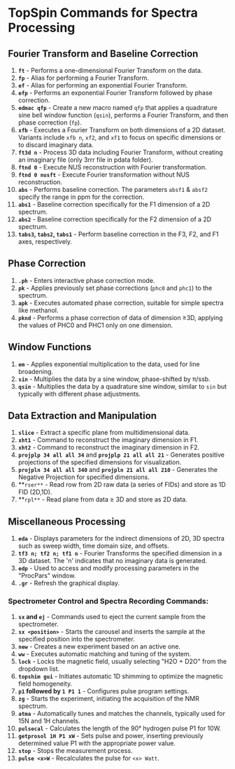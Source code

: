 # TopSpin Commands for Spectra Processing

## Fourier Transform and Baseline Correction
1. **`ft`** - Performs a one-dimensional Fourier Transform on the data.
2. **`fp`** - Alias for performing a Fourier Transform.
3. **`ef`** - Alias for performing an exponential Fourier Transform.
4. **`efp`** - Performs an exponential Fourier Transform followed by phase correction.
5. **`edmac qfp`** - Create a new macro named `qfp` that applies a quadrature sine bell window function (`qsin`), 
performs a Fourier Transform, and then phase correction (`fp`).
6. **`xfb`** - Executes a Fourier Transform on both dimensions of a 2D dataset. Variants include `xfb n`, `xf2`, and `xf1` to focus on specific dimensions or to discard imaginary data.
7. **`ft3d n`** - Process 3D data including Fourier Transform, without creating an imaginary file (only 3rrr file in pdata folder).
8. **`ftnd 0`** - Execute NUS reconstruction with Fourier transformation.
9. **`ftnd 0 nusft`** - Execute Fourier transformation without NUS reconstruction.
10. **`abs`** - Performs baseline correction. The parameters `absf1` & `absf2` specify the range in ppm for the correction.
11. **`abs1`** - Baseline correction specifically for the F1 dimension of a 2D spectrum.
12. **`abs2`** - Baseline correction specifically for the F2 dimension of a 2D spectrum.
13. **`tabs3`, `tabs2`, `tabs1`** - Perform baseline correction in the F3, F2, and F1 axes, respectively.

## Phase Correction
1. **`.ph`** - Enters interactive phase correction mode.
2. **`pk`** - Applies previously set phase corrections (`phc0` and `phc1`) to the spectrum.
3. **`apk`** - Executes automated phase correction, suitable for simple spectra like methanol.
4. **`pknd`** - Performs a phase correction of data of dimension ≥3D, applying the values of PHC0 and PHC1 only on one dimension. 

## Window Functions
1. **`em`** - Applies exponential multiplication to the data, used for line broadening.
2. **`sin`** - Multiplies the data by a sine window, phase-shifted by π/ssb.
3. **`qsin`** - Multiplies the data by a quadrature sine window, similar to `sin` but typically with different phase adjustments.

## Data Extraction and Manipulation
1. **`slice`** - Extract a specific plane from multidimensional data.
2. **`xht1`** - Command to reconstruct the imaginary dimension in F1.
3. **`xht2`** - Command to reconstruct the imaginary dimension in F2.
4. **`projplp 34 all all 34`** and **`projplp 21 all all 21`** - Generates positive projections of the specified dimensions for visualization.
5. **`projpln 34 all all 340`** and **`projpln 21 all all 210`** - Generates the Negative Projection for specified dimensions.
6. **`rser**` - Read row from 2D raw data (a series of FIDs) and store as 1D FID (2D,1D).
7. **`rpl**` - Read plane from data ≥ 3D and store as 2D data.

## Miscellaneous Processing
1. **`eda`** - Displays parameters for the indirect dimensions of 2D, 3D spectra such as sweep width, time domain size, and offsets.
2. **`tf3 n; tf2 n; tf1 n`** - Fourier Transforms the specified dimension in a 3D dataset. The 'n' indicates that no imaginary data is generated.
3. **`edp`** - Used to access and modify processing parameters in the "ProcPars" window.
4. **`.gr`** - Refresh the graphical display.

### Spectrometer Control and Spectra Recording Commands:
1. **`sx` and `ej`** - Commands used to eject the current sample from the spectrometer.
2. **`sx <position>`** - Starts the carousel and inserts the sample at the specified position into the spectrometer.
3. **`new`** - Creates a new experiment based on an active one.
4. **`ww`** - Executes automatic matching and tuning of the system.
5. **`lock`** - Locks the magnetic field, usually selecting "H2O + D2O" from the dropdown list.
6. **`topshim gui`** - Initiates automatic 1D shimming to optimize the magnetic field homogeneity.
7. **`p1` followed by `1 P1 1`** - Configures pulse program settings.
8. **`zg`** - Starts the experiment, initiating the acquisition of the NMR spectrum.
9. **`atma`** - Automatically tunes and matches the channels, typically used for 15N and 1H channels.
10. **`pulsecal`** - Calculates the length of the 90° hydrogen pulse P1 for 10W.
11. **`getprosol 1H P1 xW`** - Sets pulse and power, inserting previously determined value P1 with the appropriate power value.
12. **`stop`** - Stops the measurement process.
13. **`pulse <x>W`** - Recalculates the pulse for `<x> Watt`.

